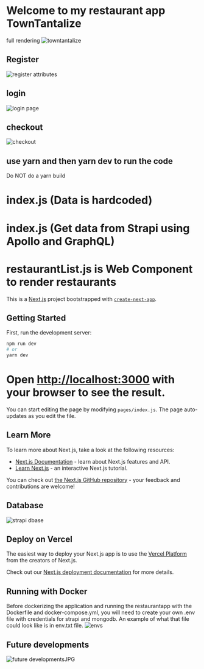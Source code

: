 # Welcome to my restaurant app TownTantalize

 full rendering
![towntantalize](https://github.com/aasmah/Aasia_Mahmood_NEXT/assets/35153854/095aca76-d380-447f-b348-be3ca3abcd0e)

## Register

![register attributes](https://github.com/aasmah/Aasia_Mahmood_NEXT/assets/35153854/e16d137e-313b-4159-a7bf-138ea6ab9d22)


## login

![login page](https://github.com/aasmah/Aasia_Mahmood_NEXT/assets/35153854/49e02f66-c6b6-4f4b-bbe5-d1c63ce8e207)


## checkout
![checkout](https://github.com/aasmah/Aasia_Mahmood_NEXT/assets/35153854/fea64a81-7e23-4b5a-96ba-771a5280fb8e)





## use yarn and then yarn dev to run the code

Do NOT do a yarn build

# index.js (Data is hardcoded)

# index.js (Get data from Strapi using Apollo and GraphQL)
# restaurantList.js is Web Component to render restaurants

This is a [Next.js](https://nextjs.org/) project bootstrapped with [`create-next-app`](https://github.com/vercel/next.js/tree/canary/packages/create-next-app).

## Getting Started

First, run the development server:

```bash
npm run dev
# or
yarn dev
```

# Open [http://localhost:3000](http://localhost:3000) with your browser to see the result.

You can start editing the page by modifying `pages/index.js`. The page auto-updates as you edit the file.

## Learn More

To learn more about Next.js, take a look at the following resources:

- [Next.js Documentation](https://nextjs.org/docs) - learn about Next.js features and API.
- [Learn Next.js](https://nextjs.org/learn) - an interactive Next.js tutorial.

You can check out [the Next.js GitHub repository](https://github.com/vercel/next.js/) - your feedback and contributions are welcome!

## Database 
![strapi dbase](https://github.com/aasmah/Aasia_Mahmood_NEXT/assets/35153854/d2de583e-05d2-41d2-abfe-c9ccb6c0784a)

## Deploy on Vercel

The easiest way to deploy your Next.js app is to use the [Vercel Platform](https://vercel.com/import?utm_medium=default-template&filter=next.js&utm_source=create-next-app&utm_campaign=create-next-app-readme) from the creators of Next.js.

Check out our [Next.js deployment documentation](https://nextjs.org/docs/deployment) for more details.

## Running with Docker

Before dockerizing the application and running the restaurantapp with the Dockerfile and docker-compose.yml, you will need to create your own .env file with credentials for strapi and mongodb. An example of what that file could look like is in env.txt file. 
![envs](https://github.com/aasmah/Aasia_Mahmood_NEXT/assets/35153854/b639fdfc-d8fc-45d6-a781-ab53da6d7095)

## Future developments
![future developmentsJPG](https://github.com/aasmah/Aasia_Mahmood_NEXT/assets/35153854/8cf29e4c-6d67-4693-860c-645fbdc62264)




